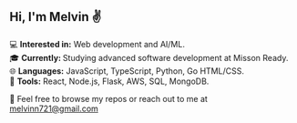 ## Hi, I'm Melvin :v:

:computer: <b>Interested in:</b> Web development and AI/ML.  
:mortar_board: <b>Currently: </b> Studying advanced software development at Misson Ready.  
:globe_with_meridians: <b>Languages:</b> JavaScript, TypeScript, Python, Go HTML/CSS.  
:wrench: <b>Tools:</b> React, Node.js, Flask, AWS, SQL, MongoDB.    

:iphone: Feel free to browse my repos or reach out to me at melvinn721@gmail.com

